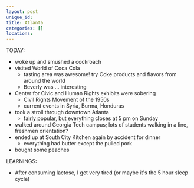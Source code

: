 ```yaml
---
layout: post
unique_id: 
title: Atlanta
categories: []
locations: 
---
```


TODAY:
* woke up and smushed a cockroach
* visited World of Coca Cola
  * tasting area was awesome! try Coke products and flavors from around the world
  * Beverly was ... interesting
* Center for Civic and Human Rights exhibits were sobering
  * Civil Rights Movement of the 1950s
  * current events in Syria, Burma, Honduras
* took a stroll through downtown Atlanta
  * [fairly popular](https://goo.gl/maps/bd29yddZBJ52), but everything closes at 5 pm on Sunday
* walked around Georgia Tech campus; lots of students walking in a line, freshmen orientation?
* ended up at South City Kitchen again by accident for dinner
  * everything had butter except the pulled pork
* bought some peaches

LEARNINGS:
* After consuming lactose, I get very tired (or maybe it's the 5 hour sleep cycle)

